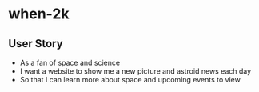 # when-2k
## User Story
* As a fan of space and science
* I want a website to show me a new picture and astroid news each day
* So that I can learn more about space and upcoming events to view